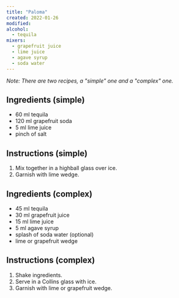 ```yaml
---
title: "Paloma"
created: 2022-01-26
modified:
alcohol:
  - tequila
mixers:
  - grapefruit juice
  - lime juice
  - agave syrup
  - soda water
---
```


*Note: There are two recipes, a "simple" one and a "complex" one.*

## Ingredients (simple)

- 60 ml tequila
- 120 ml grapefruit soda
- 5 ml lime juice
- pinch of salt

## Instructions (simple)

1. Mix together in a highball glass over ice.
2. Garnish with lime wedge.

## Ingredients (complex)

- 45 ml tequila
- 30 ml grapefruit juice
- 15 ml lime juice
- 5 ml agave syrup
- splash of soda water (optional)
- lime or grapefruit wedge

## Instructions (complex)

1. Shake ingredients.
2. Serve in a Collins glass with ice.
3. Garnish with lime or grapefruit wedge.
